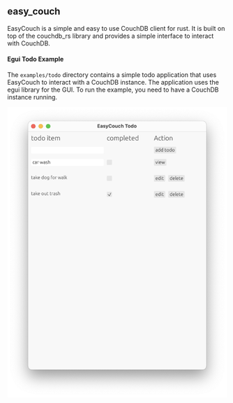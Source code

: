 ## easy_couch

EasyCouch is a simple and easy to use CouchDB client for rust. It is built on top of the couchdb_rs library and provides a simple interface to interact with CouchDB.


#### Egui Todo Example
The `examples/todo` directory contains a simple todo application that uses EasyCouch to interact with a CouchDB instance. The application uses the egui library for the GUI. To run the example, you need to have a CouchDB instance running.

![Alt text](examples/todo/example_screenshot.png "a title")
